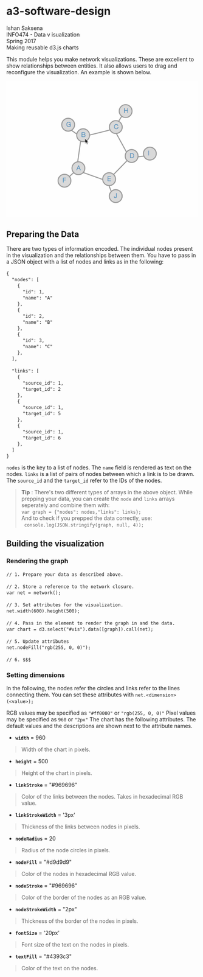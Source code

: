 # a3-software-design
Ishan Saksena  
INFO474 - Data v isualization  
Spring 2017  
Making reusable d3.js charts    

This module helps you make network visualizations. These are excellent to show relationships between entities. It also allows users to drag and reconfigure the visualization. An example is shown below.  

![Graph Visualization](images/graphViz.gif "Network visualization")

## Preparing the Data 
There are two types of information encoded. The individual nodes present in the visualization and the relationships between them. You have to pass in a JSON object with a list of nodes and links as in the following: 

```
{
  "nodes": [
    {
      "id": 1,
      "name": "A"
    },
    {
      "id": 2,
      "name": "B"
    },
    {
      "id": 3,
      "name": "C"
    },
  ],
  
  "links": [
    {
      "source_id": 1,
      "target_id": 2
    },
    {
      "source_id": 1,
      "target_id": 5
    },
    {
      "source_id": 1,
      "target_id": 6
    },
  ]
}
```
`nodes` is the key to a list of nodes. The `name` field is rendered as text on the nodes. `links` is a list of pairs of nodes between which a link is to be drawn. The `source_id` and the `target_id` refer to the IDs of the nodes. 

> **Tip** : There's two different types of arrays in the above object. While prepping your data, you can create the `node` and `links` arrays seperately and combine them with:  
> ``` var graph = {"nodes": nodes,"links": links}; ```  
And to check if you prepped the data correctly, use:  
> ``` console.log(JSON.stringify(graph, null, 4));```

## Building the visualization

### Rendering the graph
```
// 1. Prepare your data as described above.

// 2. Store a reference to the network closure. 
var net = network();

// 3. Set attributes for the visualization.
net.width(600).height(500);

// 4. Pass in the element to render the graph in and the data.
var chart = d3.select("#vis").data([graph]).call(net);

// 5. Update attributes
net.nodeFill("rgb(255, 0, 0)");

// 6. $$$
```

### Setting dimensions
In the following, the nodes refer the circles and links refer to the lines connecting them. You can set these attributes with `net.<dimension>(<value>);`

RGB values may be specified as `"#ff0000"` or `"rgb(255, 0, 0)"`
Pixel values may be specified as `960` or `"2px"`
The chart has the following attributes. The default values and the descriptions are shown next to the attribute names.   

- **`width`** = 960
> Width of the chart in pixels. 
- **`height`** = 500
> Height of the chart in pixels. 
- **`linkStroke`** = "#969696"
> Color of the links between the nodes. Takes in hexadecimal RGB value.
- **`linkStrokeWidth`** = '3px'
> Thickness of the links between nodes in pixels. 
- **`nodeRadius`** = 20
> Radius of the node circles in pixels. 
- **`nodeFill`** = "#d9d9d9"
> Color of the nodes in hexadecimal RGB value.
- **`nodeStroke`** = "#969696"
> Color of the border of the nodes as an RGB value.
- **`nodeStrokeWidth`** = "2px"
> Thickness of the border of the nodes in pixels.
- **`fontSize`** = '20px'
> Font size of the text on the nodes in pixels.
- **`textFill`** = "#4393c3"
> Color of the text on the nodes. 


